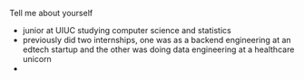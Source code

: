 
Tell me about yourself
- junior at UIUC studying computer science and statistics
- previously did two internships, one was as a backend engineering at an edtech startup and the other was doing data engineering at a healthcare unicorn
- 
